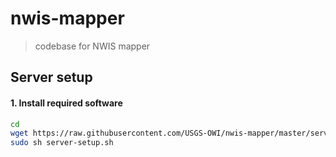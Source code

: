 # nwis-mapper

> codebase for NWIS mapper

## Server setup

#### 1.  Install required software 

```bash
cd
wget https://raw.githubusercontent.com/USGS-OWI/nwis-mapper/master/server-config/server-setup.sh
sudo sh server-setup.sh
```